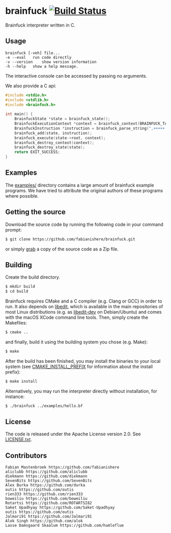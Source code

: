 brainfuck
[![Build Status](https://github.com/fabianishere/brainfuck/workflows/Build/badge.svg)](https://github.com/fabianishere/brainfuck/actions?query=workflow%3ABuild)
===========
Brainfuck interpreter written in C.

## Usage
    brainfuck [-veh] file...
	-e --eval	run code directly
	-v --version	show version information
	-h --help	show a help message.

The interactive console can be accessed by passing no arguments.    

We also provide a C api:

``` c
#include <stdio.h>
#include <stdlib.h>
#include <brainfuck.h>
    
int main() {
	BrainfuckState *state = brainfuck_state();
	BrainfuckExecutionContext *context = brainfuck_context(BRAINFUCK_TAPE_SIZE);
	BrainfuckInstruction *instruction = brainfuck_parse_string(",+++++.");
 	brainfuck_add(state, instruction);
 	brainfuck_execute(state->root, context);
	brainfuck_destroy_context(context);
 	brainfuck_destroy_state(state);
	return EXIT_SUCCESS;
}
```

## Examples
The [examples/](/examples) directory contains a large amount of 
brainfuck example programs. We have tried to attribute the original
authors of these programs where possible.

## Getting the source
Download the source code by running the following code in your command prompt:
```sh
$ git clone https://github.com/fabianishere/brainfuck.git
```
or simply [grab](https://github.com/fabianishere/brainfuck/archive/master.zip) a copy of the source code as a Zip file.

## Building
Create the build directory.
```sh
$ mkdir build
$ cd build
```
Brainfuck requires CMake and a C compiler (e.g. Clang or GCC) in order to run. It also depends on [libedit](http://thrysoee.dk/editline/), which is available in the main repositories of most Linux distributions (e.g. as [libedit-dev](https://packages.debian.org/stretch/libedit-dev) on Debian/Ubuntu) and comes with the macOS XCode command line tools. 
Then, simply create the Makefiles:
```sh
$ cmake ..
```
and finally, build it using the building system you chose (e.g. Make):
```sh
$ make
```

After the build has been finished, you may install the binaries to your local system (see [CMAKE\_INSTALL\_PREFIX](https://cmake.org/cmake/help/v3.0/variable/CMAKE_INSTALL_PREFIX.html) for information about the install prefix):
```sh
$ make install
```
Alternatively, you may run the interpreter directly without installation, for instance:
```sh
$ ./brainfuck ../examples/hello.bf
```

## License
The code is released under the Apache License version 2.0. See [LICENSE.txt](/LICENSE.txt).

## Contributors
	Fabian Mastenbroek https://github.com/fabianishere
	aliclubb https://github.com/aliclubb
	diekmann https://github.com/diekmann
	SevenBits https://github.com/SevenBits
	Alex Burka https://github.com/durka
	outis https://github.com/outis
	rien333 https://github.com/rien333
	boweiliu https://github.com/boweiliu
	Rotartsi https://github.com/ROTARTSI82
	Saket Upadhyay https://github.com/Saket-Upadhyay
	outis https://github.com/outis
	Jalmari91 https://github.com/Jalmari91
	Alok Singh https://github.com/alok
	Lasse Damsgaard Skaalum https://github.com/humleflue
